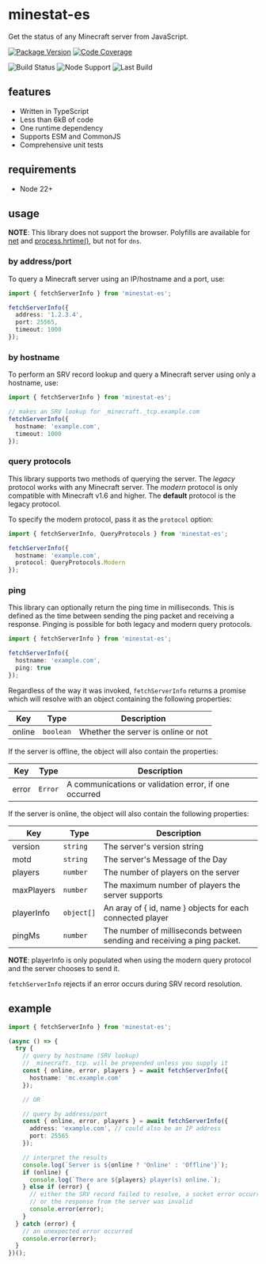 # minestat-es

Get the status of any Minecraft server from JavaScript.

[![Package Version](https://badge.fury.io/js/minestat-es.svg?2)](https://www.npmjs.com/package/minestat-es)
[![Code Coverage](https://codecov.io/gh/ayan4m1/minestat-es/branch/main/graph/badge.svg?token=UKTTU7XNAM)](https://codecov.io/gh/ayan4m1/minestat-es)

![Build Status](https://img.shields.io/github/actions/workflow/status/ayan4m1/minestat-es/publish.yml)
![Node Support](https://img.shields.io/node/v/minestat-es.svg?2)
![Last Build](https://img.shields.io/npm/last-update/minestat-es)

## features

- Written in TypeScript
- Less than 6kB of code
- One runtime dependency
- Supports ESM and CommonJS
- Comprehensive unit tests

## requirements

- Node 22+

## usage

**NOTE**: This library does not support the browser. Polyfills are available for [net](https://www.npmjs.com/package/net-browserify) and [process.hrtime()](https://github.com/kumavis/browser-process-hrtime), but not for `dns`.

### by address/port

To query a Minecraft server using an IP/hostname and a port, use:

```ts
import { fetchServerInfo } from 'minestat-es';

fetchServerInfo({
  address: '1.2.3.4',
  port: 25565,
  timeout: 1000
});
```

### by hostname

To perform an SRV record lookup and query a Minecraft server using only a hostname, use:

```ts
import { fetchServerInfo } from 'minestat-es';

// makes an SRV lookup for _minecraft._tcp.example.com
fetchServerInfo({
  hostname: 'example.com',
  timeout: 1000
});
```

### query protocols

This library supports two methods of querying the server. The _legacy_ protocol works with any Minecraft server. The _modern_ protocol is only compatible with Minecraft v1.6 and higher. The **default** protocol is the legacy protocol.

To specify the modern protocol, pass it as the `protocol` option:

```ts
import { fetchServerInfo, QueryProtocols } from 'minestat-es';

fetchServerInfo({
  hostname: 'example.com',
  protocol: QueryProtocols.Modern
});
```

### ping

This library can optionally return the ping time in milliseconds. This is defined as the time between sending the ping packet and receiving a response. Pinging is possible for both legacy and modern query protocols.

```ts
import { fetchServerInfo } from 'minestat-es';

fetchServerInfo({
  hostname: 'example.com',
  ping: true
});
```

Regardless of the way it was invoked, `fetchServerInfo` returns a promise which will resolve with an object containing the following properties:

| Key    | Type      | Description                         |
| ------ | --------- | ----------------------------------- |
| online | `boolean` | Whether the server is online or not |

If the server is offline, the object will also contain the properties:

| Key   | Type    | Description                                           |
| ----- | ------- | ----------------------------------------------------- |
| error | `Error` | A communications or validation error, if one occurred |

If the server is online, the object will also contain the following properties:

| Key        | Type       | Description                                                             |
| ---------- | ---------- | ----------------------------------------------------------------------- |
| version    | `string`   | The server's version string                                             |
| motd       | `string`   | The server's Message of the Day                                         |
| players    | `number`   | The number of players on the server                                     |
| maxPlayers | `number`   | The maximum number of players the server supports                       |
| playerInfo | `object[]` | An aray of { id, name } objects for each connected player               |
| pingMs     | `number`   | The number of milliseconds between sending and receiving a ping packet. |

**NOTE**: playerInfo is only populated when using the modern query protocol and the server chooses to send it.

`fetchServerInfo` rejects if an error occurs during SRV record resolution.

## example

```ts
import { fetchServerInfo } from 'minestat-es';

(async () => {
  try {
    // query by hostname (SRV lookup)
    // _minecraft._tcp. will be prepended unless you supply it
    const { online, error, players } = await fetchServerInfo({
      hostname: 'mc.example.com'
    });

    // OR

    // query by address/port
    const { online, error, players } = await fetchServerInfo({
      address: 'example.com', // could also be an IP address
      port: 25565
    });

    // interpret the results
    console.log(`Server is ${online ? 'Online' : 'Offline'}`);
    if (online) {
      console.log(`There are ${players} player(s) online.`);
    } else if (error) {
      // either the SRV record failed to resolve, a socket error occurred,
      // or the response from the server was invalid
      console.error(error);
    }
  } catch (error) {
    // an unexpected error occurred
    console.error(error);
  }
})();
```
